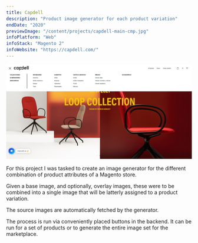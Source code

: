 ```yaml
---
title: Capdell
description: "Product image generator for each product variation"
endDate: "2020"
previewImage: "/content/projects/capdell-main-cmp.jpg"
infoPlatform: "Web"
infoStack: "Magento 2"
infoWebsite: "https://capdell.com/"
---
```


![Capdell home page](/content/projects/capdell-main.jpg)

For this project I was tasked to create an image generator for the different combination of product attributes of a Magento store.

Given a base image, and optionally, overlay images, these were to be combined into a single image that will be latterly assigned to a product variation.

The source images are automatically fetched by the generator.

The process is run via conveniently placed buttons in the backend. It can be run for a set of products or to generate the entire image set for the marketplace.
